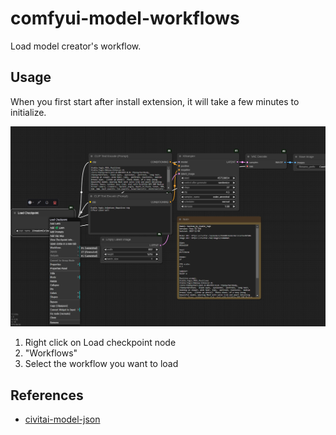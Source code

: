 # comfyui-model-workflows

Load model creator's workflow.

## Usage

When you first start after install extension, it will take a few minutes to initialize.  

<img src="./example.png" width="1024px" />  

1. Right click on Load checkpoint node  
2. "Workflows"
3. Select the workflow you want to load

## References  

- [civitai-model-json](https://github.com/shinich39/civitai-model-json)